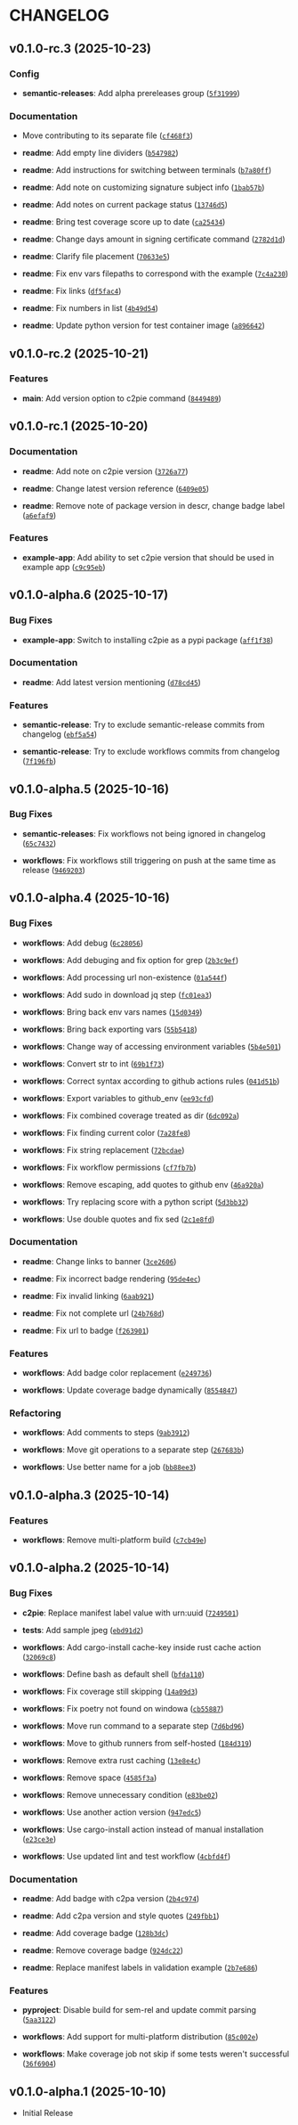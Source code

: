 # CHANGELOG

<!-- version list -->

## v0.1.0-rc.3 (2025-10-23)

### Config

- **semantic-releases**: Add alpha prereleases group
  ([`5f31999`](https://github.com/TourmalineCore/c2pie/commit/5f319995f12a9d292cd13e864e7a44a452ecbf6f))

### Documentation

- Move contributing to its separate file
  ([`cf468f3`](https://github.com/TourmalineCore/c2pie/commit/cf468f38f8722d6d8ab48fdd5e7d721b3af0d72b))

- **readme**: Add empty line dividers
  ([`b547982`](https://github.com/TourmalineCore/c2pie/commit/b5479820c157b4076d5c40fb3a94097410d5b1e1))

- **readme**: Add instructions for switching between terminals
  ([`b7a80ff`](https://github.com/TourmalineCore/c2pie/commit/b7a80ffef144c5f60a1e69bc4f5cabe4f3b6d7e3))

- **readme**: Add note on customizing signature subject info
  ([`1bab57b`](https://github.com/TourmalineCore/c2pie/commit/1bab57bccdddf9b5a5178dcd6d5c7f3bf322b501))

- **readme**: Add notes on current package status
  ([`13746d5`](https://github.com/TourmalineCore/c2pie/commit/13746d5e9167341d8d4b883b87681b8b06a200d7))

- **readme**: Bring test coverage score up to date
  ([`ca25434`](https://github.com/TourmalineCore/c2pie/commit/ca254343b110a5111b31539eea8a812dd45db5f8))

- **readme**: Change days amount in signing certificate command
  ([`2782d1d`](https://github.com/TourmalineCore/c2pie/commit/2782d1d95afaccfa905e7aa5e24aea448dac65eb))

- **readme**: Clarify file placement
  ([`70633e5`](https://github.com/TourmalineCore/c2pie/commit/70633e58d3f4a654570e6cb83f18fdf4d72c0148))

- **readme**: Fix env vars filepaths to correspond with the example
  ([`7c4a230`](https://github.com/TourmalineCore/c2pie/commit/7c4a230e5d7be13918f5b5f6c642c7f4eaea4e3f))

- **readme**: Fix links
  ([`df5fac4`](https://github.com/TourmalineCore/c2pie/commit/df5fac4b7998d621c6e9ab1893b18fb651b34c05))

- **readme**: Fix numbers in list
  ([`4b49d54`](https://github.com/TourmalineCore/c2pie/commit/4b49d540ccceeba6661a1b80a1137ece12e35237))

- **readme**: Update python version for test container image
  ([`a896642`](https://github.com/TourmalineCore/c2pie/commit/a896642edaabd947aa7152d182897ed69e212967))


## v0.1.0-rc.2 (2025-10-21)

### Features

- **main**: Add version option to c2pie command
  ([`8449489`](https://github.com/TourmalineCore/c2pie/commit/8449489f50f123edb3987ba1ce17513fd1cf8f4b))


## v0.1.0-rc.1 (2025-10-20)

### Documentation

- **readme**: Add note on c2pie version
  ([`3726a77`](https://github.com/TourmalineCore/c2pie/commit/3726a77c113c4dff2b344897af5f8b68521994dd))

- **readme**: Change latest version reference
  ([`6409e05`](https://github.com/TourmalineCore/c2pie/commit/6409e05957922b98883326c6d8c78af0f8b1346e))

- **readme**: Remove note of package version in descr, change badge label
  ([`a6efaf9`](https://github.com/TourmalineCore/c2pie/commit/a6efaf9f35ce21db4b041d97fd3fca8ad6d8445b))

### Features

- **example-app**: Add ability to set c2pie version that should be used in example app
  ([`c9c95eb`](https://github.com/TourmalineCore/c2pie/commit/c9c95eb4c50f756735d9c0c71ea65d673363da04))


## v0.1.0-alpha.6 (2025-10-17)

### Bug Fixes

- **example-app**: Switch to installing c2pie as a pypi package
  ([`aff1f38`](https://github.com/TourmalineCore/c2pie/commit/aff1f38e93549ca09ae9529af529c1d2eb5c27a6))

### Documentation

- **readme**: Add latest version mentioning
  ([`d78cd45`](https://github.com/TourmalineCore/c2pie/commit/d78cd45d77379e951dea7465e8c2bf5ea8ca1430))

### Features

- **semantic-release**: Try to exclude semantic-release commits from changelog
  ([`ebf5a54`](https://github.com/TourmalineCore/c2pie/commit/ebf5a549ee63480af4f619edaa88fefa088ad308))

- **semantic-release**: Try to exclude workflows commits from changelog
  ([`7f196fb`](https://github.com/TourmalineCore/c2pie/commit/7f196fb51654c7115ca0260ffa791d6e675c5b75))


## v0.1.0-alpha.5 (2025-10-16)

### Bug Fixes

- **semantic-releases**: Fix workflows not being ignored in changelog
  ([`65c7432`](https://github.com/TourmalineCore/c2pie/commit/65c7432e4762074302c108f125cd2eb3c65276c3))

- **workflows**: Fix workflows still triggering on push at the same time as release
  ([`9469203`](https://github.com/TourmalineCore/c2pie/commit/94692034e1a8c164ce53256a0d23c70ce3a4c227))


## v0.1.0-alpha.4 (2025-10-16)

### Bug Fixes

- **workflows**: Add debug
  ([`6c28056`](https://github.com/TourmalineCore/c2pie/commit/6c280564995d0794d321cd44a3c650e7ddd6d918))

- **workflows**: Add debuging and fix option for grep
  ([`2b3c9ef`](https://github.com/TourmalineCore/c2pie/commit/2b3c9efd799329f63c7744a4f91a12bacac8e80f))

- **workflows**: Add processing url non-existence
  ([`01a544f`](https://github.com/TourmalineCore/c2pie/commit/01a544faad87e0cdb13274f9e9d1f48e12585e38))

- **workflows**: Add sudo in download jq step
  ([`fc01ea3`](https://github.com/TourmalineCore/c2pie/commit/fc01ea3b7c4309ce3efeaa519d6140a0e6a26ae4))

- **workflows**: Bring back env vars names
  ([`15d0349`](https://github.com/TourmalineCore/c2pie/commit/15d0349ce0a6866e6a321527df084693478c5994))

- **workflows**: Bring back exporting vars
  ([`55b5418`](https://github.com/TourmalineCore/c2pie/commit/55b5418371b84abb59a06bc2191b4c3694c3841e))

- **workflows**: Change way of accessing environment variables
  ([`5b4e501`](https://github.com/TourmalineCore/c2pie/commit/5b4e5015dce34e2846232bc67f1efb52f7dad124))

- **workflows**: Convert str to int
  ([`69b1f73`](https://github.com/TourmalineCore/c2pie/commit/69b1f73948395951e7e6b54842ac2aafd1aa7ea7))

- **workflows**: Correct syntax according to github actions rules
  ([`041d51b`](https://github.com/TourmalineCore/c2pie/commit/041d51bef3f514c5bc061e382f5ac19ba5b9acd4))

- **workflows**: Export variables to github_env
  ([`ee93cfd`](https://github.com/TourmalineCore/c2pie/commit/ee93cfd7dd302a59765ca94c368eb2e1bf7bf689))

- **workflows**: Fix combined coverage treated as dir
  ([`6dc092a`](https://github.com/TourmalineCore/c2pie/commit/6dc092a257604e2ce0812adbb88785124876ef27))

- **workflows**: Fix finding current color
  ([`7a28fe8`](https://github.com/TourmalineCore/c2pie/commit/7a28fe80e5504bd4100a33b37fe2cf8c1c8e69f5))

- **workflows**: Fix string replacement
  ([`72bcdae`](https://github.com/TourmalineCore/c2pie/commit/72bcdaea479d1c9151c6d35a05f21ed7227cd529))

- **workflows**: Fix workflow permissions
  ([`cf7fb7b`](https://github.com/TourmalineCore/c2pie/commit/cf7fb7b24d86316dbfa6b76405bb41b0743a0813))

- **workflows**: Remove escaping, add quotes to github env
  ([`46a920a`](https://github.com/TourmalineCore/c2pie/commit/46a920a9f1328edc385e37e9ec1fb9551b20206e))

- **workflows**: Try replacing score with a python script
  ([`5d3bb32`](https://github.com/TourmalineCore/c2pie/commit/5d3bb3208486451d2ca3c39893ebb9e503f4ccae))

- **workflows**: Use double quotes and fix sed
  ([`2c1e8fd`](https://github.com/TourmalineCore/c2pie/commit/2c1e8fd7cb42e86368b69b1229354d2d3b4fe866))

### Documentation

- **readme**: Change links to banner
  ([`3ce2606`](https://github.com/TourmalineCore/c2pie/commit/3ce26060905d8acc0f13dcfa241dc3b379e4c95c))

- **readme**: Fix incorrect badge rendering
  ([`95de4ec`](https://github.com/TourmalineCore/c2pie/commit/95de4ec92b3dd99fb8d9a4e1e4f0cb348048740c))

- **readme**: Fix invalid linking
  ([`6aab921`](https://github.com/TourmalineCore/c2pie/commit/6aab9216c9341e0d9fadc86eaf664769172c30a1))

- **readme**: Fix not complete url
  ([`24b768d`](https://github.com/TourmalineCore/c2pie/commit/24b768db20a749e120a5aa5cb8a2be874fecb614))

- **readme**: Fix url to badge
  ([`f263901`](https://github.com/TourmalineCore/c2pie/commit/f2639018a511c28a5255d52a7a7a953d7e41a76f))

### Features

- **workflows**: Add badge color replacement
  ([`e249736`](https://github.com/TourmalineCore/c2pie/commit/e249736f15c0b3c0f8d8f3ec5510dd1ae657462a))

- **workflows**: Update coverage badge dynamically
  ([`8554847`](https://github.com/TourmalineCore/c2pie/commit/85548474f7c415b7f811081af03e7d99ea3d90f9))

### Refactoring

- **workflows**: Add comments to steps
  ([`9ab3912`](https://github.com/TourmalineCore/c2pie/commit/9ab391257ef3c4b6fd2ae1b916ab7e14ec8a048b))

- **workflows**: Move git operations to a separate step
  ([`267683b`](https://github.com/TourmalineCore/c2pie/commit/267683b384dbfbd94b29a80c5ca48e16cc17d4b5))

- **workflows**: Use better name for a job
  ([`bb88ee3`](https://github.com/TourmalineCore/c2pie/commit/bb88ee33f4bb84a62366456149175636e4b8e4b5))


## v0.1.0-alpha.3 (2025-10-14)

### Features

- **workflows**: Remove multi-platform build
  ([`c7cb49e`](https://github.com/TourmalineCore/c2pie/commit/c7cb49e644aa93b40714d66598fe3dd290937510))


## v0.1.0-alpha.2 (2025-10-14)

### Bug Fixes

- **c2pie**: Replace manifest label value with urn:uuid
  ([`7249501`](https://github.com/TourmalineCore/c2pie/commit/7249501d8743747012620ffb4fc3b606d79e88d1))

- **tests**: Add sample jpeg
  ([`ebd91d2`](https://github.com/TourmalineCore/c2pie/commit/ebd91d29757e272c0c7c1849ed120865802facc5))

- **workflows**: Add cargo-install cache-key inside rust cache action
  ([`32069c8`](https://github.com/TourmalineCore/c2pie/commit/32069c899b30f0a250eb67e538b33d36e2d53aaf))

- **workflows**: Define bash as default shell
  ([`bfda110`](https://github.com/TourmalineCore/c2pie/commit/bfda11072884019892e3a01049696be7476e3bcd))

- **workflows**: Fix coverage still skipping
  ([`14a09d3`](https://github.com/TourmalineCore/c2pie/commit/14a09d35525a13c93845b9ab4e8518864720ad18))

- **workflows**: Fix poetry not found on windowa
  ([`cb55887`](https://github.com/TourmalineCore/c2pie/commit/cb558870f894ea144681cf10059884c1e7d6a1da))

- **workflows**: Move run command to a separate step
  ([`7d6bd96`](https://github.com/TourmalineCore/c2pie/commit/7d6bd960ce25f3431f8ff96e83186d7b410fc433))

- **workflows**: Move to github runners from self-hosted
  ([`184d319`](https://github.com/TourmalineCore/c2pie/commit/184d3196d984622c5bb58600c2229cda52a58f28))

- **workflows**: Remove extra rust caching
  ([`13e8e4c`](https://github.com/TourmalineCore/c2pie/commit/13e8e4c5a895f0c8ca5da165d1d22b169c3c7487))

- **workflows**: Remove space
  ([`4585f3a`](https://github.com/TourmalineCore/c2pie/commit/4585f3adaea8d7000cfe3a187195ca9e920e05ff))

- **workflows**: Remove unnecessary condition
  ([`e83be02`](https://github.com/TourmalineCore/c2pie/commit/e83be0246970737f260401366d0c3a028519cc47))

- **workflows**: Use another action version
  ([`947edc5`](https://github.com/TourmalineCore/c2pie/commit/947edc5dd3cc1dfad64e887671690baeff47a3d0))

- **workflows**: Use cargo-install action instead of manual installation
  ([`e23ce3e`](https://github.com/TourmalineCore/c2pie/commit/e23ce3e7a3aeb19678d908657a31402632928b09))

- **workflows**: Use updated lint and test workflow
  ([`4cbfd4f`](https://github.com/TourmalineCore/c2pie/commit/4cbfd4ff2c316728b8e66391f85fcf58b42548ce))

### Documentation

- **readme**: Add badge with c2pa version
  ([`2b4c974`](https://github.com/TourmalineCore/c2pie/commit/2b4c974b1eac397c9576bb0c8d344cba3ef79572))

- **readme**: Add c2pa version and style quotes
  ([`249fbb1`](https://github.com/TourmalineCore/c2pie/commit/249fbb1cb14fa2dc5e8ae6ab9fd3560f553eda47))

- **readme**: Add coverage badge
  ([`128b3dc`](https://github.com/TourmalineCore/c2pie/commit/128b3dcafe91fe439ed20dce3ae307fde5b24feb))

- **readme**: Remove coverage badge
  ([`924dc22`](https://github.com/TourmalineCore/c2pie/commit/924dc221b1a7408e1e8cc63900106bd9188d589f))

- **readme**: Replace manifest labels in validation example
  ([`2b7e686`](https://github.com/TourmalineCore/c2pie/commit/2b7e686ef05e04a6ca7767511991cc36e2fb43bb))

### Features

- **pyproject**: Disable build for sem-rel and update commit parsing
  ([`5aa3122`](https://github.com/TourmalineCore/c2pie/commit/5aa31228bcd205c15c79581c9a66115945a7f179))

- **workflows**: Add support for multi-platform distribution
  ([`85c002e`](https://github.com/TourmalineCore/c2pie/commit/85c002e63617629039e2600ecb4bec3a18e7560f))

- **workflows**: Make coverage job not skip if some tests weren't successful
  ([`36f6904`](https://github.com/TourmalineCore/c2pie/commit/36f690408bdd3d73db5e996d228608f32d10c77f))


## v0.1.0-alpha.1 (2025-10-10)

- Initial Release
